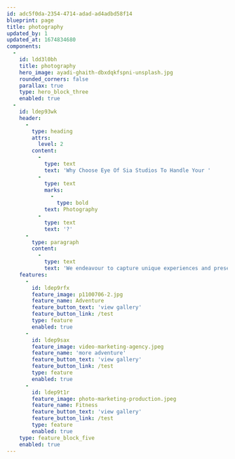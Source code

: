 ```yaml
---
id: adc5f0da-2354-4714-adad-ad4adbd58f14
blueprint: page
title: photography
updated_by: 1
updated_at: 1674834680
components:
  -
    id: ldd3l0bh
    title: photography
    hero_image: ayadi-ghaith-dbxdqkfspni-unsplash.jpg
    rounded_corners: false
    parallax: true
    type: hero_block_three
    enabled: true
  -
    id: ldep93wk
    header:
      -
        type: heading
        attrs:
          level: 2
        content:
          -
            type: text
            text: 'Why Choose Eye Of Sia Studios To Handle Your '
          -
            type: text
            marks:
              -
                type: bold
            text: Photography
          -
            type: text
            text: '?'
      -
        type: paragraph
        content:
          -
            type: text
            text: 'We endeavour to capture unique experiences and present them in stunning visuals. We have been fortunate enough to visit some of the most amazing destinations, capturing stills for a variety of clients. This includes 5* Hotels, Tourism Boards, lifestyle brands and a number of fitness facilities. This has allowed us to understand what makes a powerful image, to ensure that those crucial moments are never missed.'
    features:
      -
        id: ldep9rfx
        feature_image: p1100706-2.jpg
        feature_name: Adventure
        feature_button_text: 'view gallery'
        feature_button_link: /test
        type: feature
        enabled: true
      -
        id: ldep9sax
        feature_image: video-marketing-agency.jpeg
        feature_name: 'more adventure'
        feature_button_text: 'view gallery'
        feature_button_link: /test
        type: feature
        enabled: true
      -
        id: ldep9t1r
        feature_image: photo-marketing-production.jpeg
        feature_name: Fitness
        feature_button_text: 'view gallery'
        feature_button_link: /test
        type: feature
        enabled: true
    type: feature_block_five
    enabled: true
---
```

